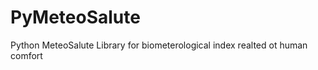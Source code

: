 PyMeteoSalute
=============

Python MeteoSalute Library for biometerological index realted ot human comfort
